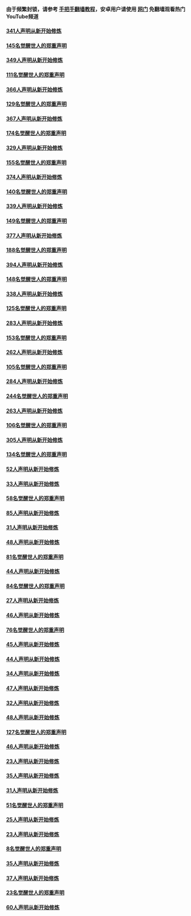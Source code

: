 #### 由于频繁封锁，请参考 [手把手翻墙教程](https://github.com/gfw-breaker/guides/wiki/)，安卓用户请使用 [网门](https://github.com/gfw-breaker/nogfw/blob/master/dl.md?t=06230401) 免翻墙观看热门YouTube频道 

#### [341人声明从新开始修炼](../pages/91/427255.md?t=06230401) 

#### [145名觉醒世人的郑重声明](../pages/91/427254.md?t=06230401) 

#### [349人声明从新开始修炼](../pages/91/426969.md?t=06230401) 

#### [111名觉醒世人的郑重声明](../pages/91/426968.md?t=06230401) 

#### [366人声明从新开始修炼](../pages/91/426737.md?t=06230401) 

#### [129名觉醒世人的郑重声明](../pages/91/426736.md?t=06230401) 

#### [367人声明从新开始修炼](../pages/91/426421.md?t=06230401) 

#### [174名觉醒世人的郑重声明](../pages/91/426420.md?t=06230401) 

#### [329人声明从新开始修炼](../pages/91/426139.md?t=06230401) 

#### [155名觉醒世人的郑重声明](../pages/91/426138.md?t=06230401) 

#### [374人声明从新开始修炼](../pages/91/425811.md?t=06230401) 

#### [140名觉醒世人的郑重声明](../pages/91/425810.md?t=06230401) 

#### [339人声明从新开始修炼](../pages/91/425690.md?t=06230401) 

#### [149名觉醒世人的郑重声明](../pages/91/425689.md?t=06230401) 

#### [377人声明从新开始修炼](../pages/91/424867.md?t=06230401) 

#### [188名觉醒世人的郑重声明](../pages/91/424866.md?t=06230401) 

#### [394人声明从新开始修炼](../pages/91/423914.md?t=06230401) 

#### [148名觉醒世人的郑重声明](../pages/91/423913.md?t=06230401) 

#### [338人声明从新开始修炼](../pages/91/423540.md?t=06230401) 

#### [125名觉醒世人的郑重声明](../pages/91/423539.md?t=06230401) 

#### [283人声明从新开始修炼](../pages/91/423296.md?t=06230401) 

#### [153名觉醒世人的郑重声明](../pages/91/423295.md?t=06230401) 

#### [262人声明从新开始修炼](../pages/91/423004.md?t=06230401) 

#### [105名觉醒世人的郑重声明](../pages/91/423003.md?t=06230401) 

#### [284人声明从新开始修炼](../pages/91/422707.md?t=06230401) 

#### [244名觉醒世人的郑重声明](../pages/91/422706.md?t=06230401) 

#### [263人声明从新开始修炼](../pages/91/422553.md?t=06230401) 

#### [106名觉醒世人的郑重声明](../pages/91/422552.md?t=06230401) 

#### [305人声明从新开始修炼](../pages/91/422153.md?t=06230401) 

#### [134名觉醒世人的郑重声明](../pages/91/422152.md?t=06230401) 

#### [52人声明从新开始修炼](../pages/91/421846.md?t=06230401) 

#### [33人声明从新开始修炼](../pages/91/421804.md?t=06230401) 

#### [58名觉醒世人的郑重声明](../pages/91/421845.md?t=06230401) 

#### [85人声明从新开始修炼](../pages/91/421769.md?t=06230401) 

#### [31人声明从新开始修炼](../pages/91/421763.md?t=06230401) 

#### [48人声明从新开始修炼](../pages/91/421605.md?t=06230401) 

#### [81名觉醒世人的郑重声明](../pages/91/421656.md?t=06230401) 

#### [44人声明从新开始修炼](../pages/91/421544.md?t=06230401) 

#### [84名觉醒世人的郑重声明](../pages/91/421543.md?t=06230401) 

#### [27人声明从新开始修炼](../pages/91/421465.md?t=06230401) 

#### [46人声明从新开始修炼](../pages/91/421454.md?t=06230401) 

#### [76名觉醒世人的郑重声明](../pages/91/421453.md?t=06230401) 

#### [45人声明从新开始修炼](../pages/91/421452.md?t=06230401) 

#### [44人声明从新开始修炼](../pages/91/421422.md?t=06230401) 

#### [34人声明从新开始修炼](../pages/91/421322.md?t=06230401) 

#### [47人声明从新开始修炼](../pages/91/421264.md?t=06230401) 

#### [32人声明从新开始修炼](../pages/91/421225.md?t=06230401) 

#### [48人声明从新开始修炼](../pages/91/421202.md?t=06230401) 

#### [127名觉醒世人的郑重声明](../pages/91/421224.md?t=06230401) 

#### [46人声明从新开始修炼](../pages/91/421203.md?t=06230401) 

#### [23人声明从新开始修炼](../pages/91/421138.md?t=06230401) 

#### [35人声明从新开始修炼](../pages/91/421122.md?t=06230401) 

#### [31人声明从新开始修炼](../pages/91/421081.md?t=06230401) 

#### [51名觉醒世人的郑重声明](../pages/91/421080.md?t=06230401) 

#### [25人声明从新开始修炼](../pages/91/421020.md?t=06230401) 

#### [23人声明从新开始修炼](../pages/91/420884.md?t=06230401) 

#### [8名觉醒世人的郑重声明](../pages/91/420883.md?t=06230401) 

#### [35人声明从新开始修炼](../pages/91/420809.md?t=06230401) 

#### [37人声明从新开始修炼](../pages/91/420766.md?t=06230401) 

#### [23名觉醒世人的郑重声明](../pages/91/420765.md?t=06230401) 

#### [60人声明从新开始修炼](../pages/91/420727.md?t=06230401) 

